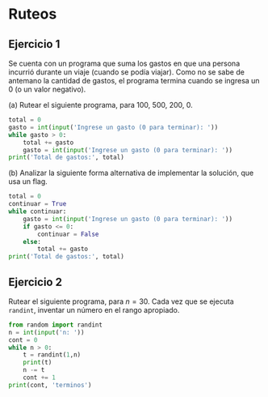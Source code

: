 # Ruteos

## Ejercicio 1

Se cuenta con un programa que suma los gastos en que una persona incurrió durante un viaje (cuando se podía viajar). Como no se sabe de antemano la cantidad de gastos, el programa termina cuando se ingresa un $0$ (o un valor negativo).

(a) Rutear el siguiente programa, para $100$, $500$, $200$, $0$.

```python
total = 0
gasto = int(input('Ingrese un gasto (0 para terminar): '))
while gasto > 0:
    total += gasto
    gasto = int(input('Ingrese un gasto (0 para terminar): '))
print('Total de gastos:', total)
```

(b) Analizar la siguiente forma alternativa de implementar la solución, que usa un flag.

```python
total = 0
continuar = True
while continuar:
    gasto = int(input('Ingrese un gasto (0 para terminar): '))
    if gasto <= 0:
        continuar = False
    else:
        total += gasto
print('Total de gastos:', total)
```

## Ejercicio 2

Rutear el siguiente programa, para $n = 30$. Cada vez que se ejecuta `randint`, inventar un número en el rango apropiado.

```python
from random import randint
n = int(input('n: '))
cont = 0
while n > 0:
    t = randint(1,n)
    print(t)    
    n -= t
    cont += 1
print(cont, 'terminos')
```